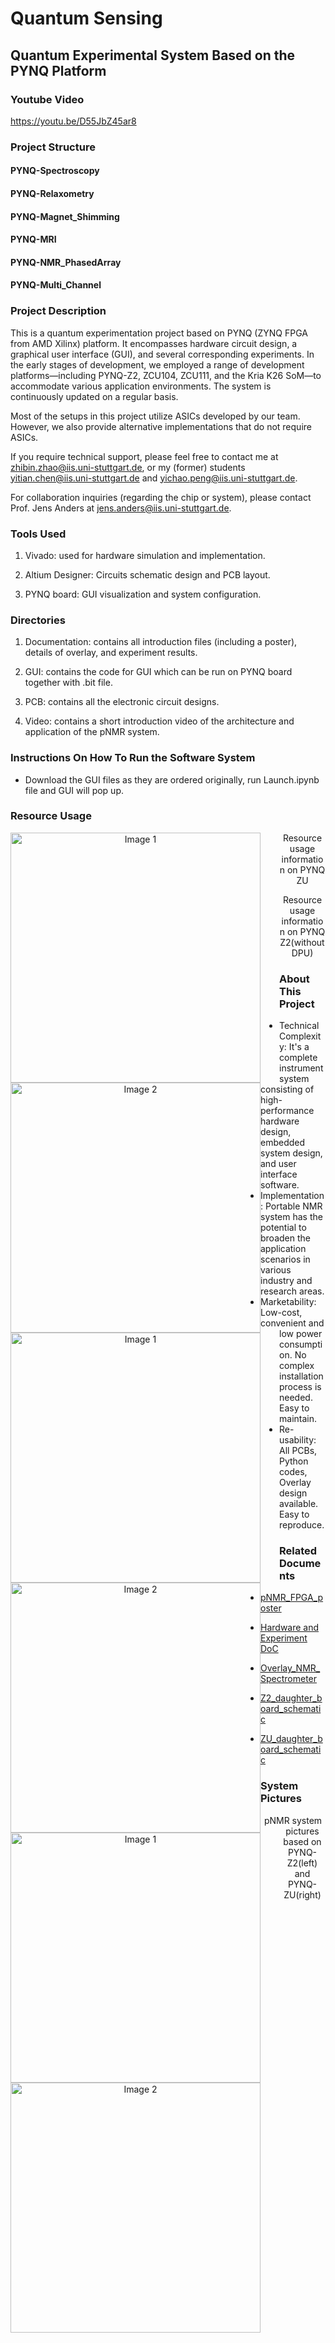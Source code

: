# Quantum Sensing
## Quantum Experimental System Based on the PYNQ Platform

### Youtube Video

https://youtu.be/D55JbZ45ar8

### Project Structure

#### PYNQ-Spectroscopy

#### PYNQ-Relaxometry

#### PYNQ-Magnet_Shimming

#### PYNQ-MRI

#### PYNQ-NMR_PhasedArray

#### PYNQ-Multi_Channel

### Project Description 

This is a quantum experimentation project based on PYNQ (ZYNQ FPGA from AMD Xilinx) platform. It encompasses hardware circuit design, a graphical user interface (GUI), and several corresponding experiments. In the early stages of development, we employed a range of development platforms—including PYNQ-Z2, ZCU104, ZCU111, and the Kria K26 SoM—to accommodate various application environments. The system is continuously updated on a regular basis.

Most of the setups in this project utilize ASICs developed by our team. However, we also provide alternative implementations that do not require ASICs.

If you require technical support, please feel free to contact me at [zhibin.zhao@iis.uni-stuttgart.de](mailto:zhibin.zhao@iis.uni-stuttgart.de), or my (former) students [yitian.chen@iis.uni-stuttgart.de](mailto:yitian.chen@iis.uni-stuttgart.de) and [yichao.peng@iis.uni-stuttgart.de](mailto:yichao.peng@iis.uni-stuttgart.de).

For collaboration inquiries (regarding the chip or system), please contact Prof. Jens Anders at [jens.anders@iis.uni-stuttgart.de](mailto:jens.anders@iis.uni-stuttgart.de).


### Tools Used 
1. Vivado: used for hardware simulation and implementation.

2. Altium Designer: Circuits schematic design and PCB layout.

3. PYNQ board: GUI visualization and system configuration.
### Directories
1. Documentation: contains all introduction files (including a poster), details of overlay, and experiment results.
   
2. GUI: contains the code for GUI which can be run on PYNQ board together with .bit file.
   
3. PCB: contains all  the electronic circuit designs.
   
4. Video: contains a short introduction video of the architecture and application of the pNMR system.
### Instructions On How To Run the Software System
- Download the GUI files as they are ordered originally, run Launch.ipynb file and GUI will pop up.

### Resource Usage
 
<div align=center>
    <img src="https://github.com/unizhibin/NMR-spectrometer/blob/main/AMD_Xilinx_Challenge_final/Documentation/Overlay%20Usage%20Percentage.PNG" width="400" alt="Image 1" style="float: left; margin-right: 30px;">
    <img src="https://github.com/unizhibin/NMR-spectrometer/blob/main/AMD_Xilinx_Challenge_final/Documentation/Overlay%20Usage.PNG" width="400" alt="Image 2" style="float: left;">
</div align=center>
<p align="center">Resource usage information on PYNQ ZU</p>

<div align=center>
    <img src="https://github.com/unizhibin/Xilinx_Open_Hardware_2023/blob/main/Documentation/FPGA%20Usage/PYNQ_Z2/Overlay%20Usage%20Percentage.PNG" width="400" alt="Image 1" style="float: left; margin-right: 30px;">
    <img src="https://github.com/unizhibin/Xilinx_Open_Hardware_2023/blob/main/Documentation/FPGA%20Usage/PYNQ_Z2/Overlay%20Usage.PNG" width="400" alt="Image 2" style="float: left;">
</div align=center>
<p align="center">Resource usage information on PYNQ Z2(without DPU)</p>

### About This Project
- Technical Complexity: It's a complete instrument system consisting of high-performance hardware design, embedded system design, and user interface software.
- Implementation: Portable NMR system has the potential to broaden the application scenarios in various industry and research areas.
- Marketability: Low-cost, convenient and low power consumption. No complex installation process is needed. Easy to maintain.
- Re-usability: All PCBs, Python codes, Overlay design available. Easy to reproduce.

### Related Documents
- [pNMR_FPGA_poster](https://github.com/unizhibin/Xilinx_Open_Hardware_2023/blob/main/Documentation/pNMR_FPGA_poster.pdf)

- [Hardware and Experiment DoC](https://github.com/unizhibin/Xilinx_Open_Hardware_2023/tree/main/Documentation/Hardware%20and%20Experiment%20DoC.pdf)

- [Overlay_NMR_Spectrometer](https://github.com/unizhibin/Xilinx_Open_Hardware_2023/blob/main/Documentation/Overlay_NMR_Spectrometer.pdf)

- [Z2_daughter_board_schematic](https://github.com/unizhibin/Xilinx_Open_Hardware_2023/blob/main/Documentation/Z2_daughter_board_schematic.pdf)

- [ZU_daughter_board_schematic](https://github.com/unizhibin/Xilinx_Open_Hardware_2023/blob/main/Documentation/ZU_daughter_board_schematic.pdf)

### System Pictures
<div align=center>
    <img src="https://github.com/unizhibin/Xilinx_Open_Hardware_2023/blob/main/Documentation/PYNQ%20Z2%20System.jpg" width="400" alt="Image 1" style="float: left; margin-right: 30px;">
    <img src="https://github.com/unizhibin/Xilinx_Open_Hardware_2023/blob/main/Documentation/PYNQ%20ZU%20System.jpg" width="400" alt="Image 2" style="float: left;">
</div align=center>
<p align="center">pNMR system pictures based on PYNQ-Z2(left) and PYNQ-ZU(right)</p>
